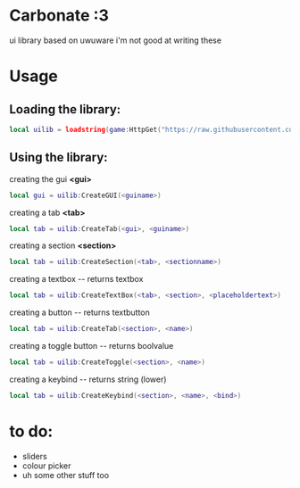 
# Carbonate :3
ui library based on uwuware
i'm not good at writing these

# Usage
## Loading the library:
```lua
local uilib = loadstring(game:HttpGet("https://raw.githubusercontent.com/kedachii/uilib/main/library.lua", true))()
```
## Using the library:
creating the gui **\<gui>**
```lua
local gui = uilib:CreateGUI(<guiname>)
```

creating a tab  **\<tab>**
```lua
local tab = uilib:CreateTab(<gui>, <guiname>)
```

creating a section **\<section>**
```lua
local tab = uilib:CreateSection(<tab>, <sectionname>)
```

creating a textbox -- returns textbox
```lua
local tab = uilib:CreateTextBox(<tab>, <section>, <placeholdertext>)
```

creating a button  -- returns textbutton
```lua
local tab = uilib:CreateTab(<section>, <name>)
```

creating a toggle button  -- returns boolvalue
```lua
local tab = uilib:CreateToggle(<section>, <name>)
```

creating a keybind -- returns string (lower)
```lua
local tab = uilib:CreateKeybind(<section>, <name>, <bind>)
```

# to do:
 - sliders
 - colour picker
 - uh some other stuff too



